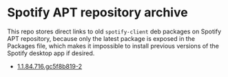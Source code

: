# Spotify APT repository archive

This repo stores direct links to old `spotify-client` deb packages on Spotify APT repository, because only the latest package is exposed in the Packages file, which makes it impossible to install previous versions of the Spotify desktop app if desired.

- [1.1.84.716.gc5f8b819-2](http://repository.spotify.com/pool/non-free/s/spotify-client/spotify-client_1.1.84.716.gc5f8b819-2_amd64.deb)
